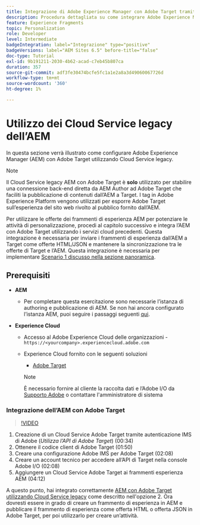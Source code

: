 ```yaml
---
title: Integrazione di Adobe Experience Manager con Adobe Target tramite Cloud Service
description: Procedura dettagliata su come integrare Adobe Experience Manager (AEM) con Adobe Target tramite AEM Cloud Service
feature: Experience Fragments
topic: Personalization
role: Developer
level: Intermediate
badgeIntegration: label="Integrazione" type="positive"
badgeVersions: label="AEM Sites 6.5" before-title="false"
doc-type: Tutorial
exl-id: 9b191211-2030-4b62-acad-c7eb45b807ca
duration: 357
source-git-commit: adf3fe30474bcfe5fc1a1e2a8a3d49060067726d
workflow-type: tm+mt
source-wordcount: '360'
ht-degree: 1%

---
```


# Utilizzo dei Cloud Service legacy dell’AEM

In questa sezione verrà illustrato come configurare Adobe Experience Manager (AEM) con Adobe Target utilizzando Cloud Service legacy.

>[!NOTE]
>
> Il Cloud Service legacy AEM con Adobe Target è **solo** utilizzato per stabilire una connessione back-end diretta da AEM Author ad Adobe Target che faciliti la pubblicazione di contenuti dall’AEM a Target. I tag in Adobe Experience Platform vengono utilizzati per esporre Adobe Target sull’esperienza del sito web rivolto al pubblico fornito dall’AEM.

Per utilizzare le offerte dei frammenti di esperienza AEM per potenziare le attività di personalizzazione, procedi al capitolo successivo e integra l’AEM con Adobe Target utilizzando i servizi cloud precedenti. Questa integrazione è necessaria per inviare i frammenti di esperienza dall’AEM a Target come offerte HTML/JSON e mantenere la sincronizzazione tra le offerte di Target e l’AEM. Questa integrazione è necessaria per implementare [Scenario 1 discusso nella sezione panoramica](./overview.md#personalization-using-aem-experience-fragment).

## Prerequisiti

* **AEM**

   * Per completare questa esercitazione sono necessarie l’istanza di authoring e pubblicazione di AEM. Se non hai ancora configurato l’istanza AEM, puoi seguire i passaggi seguenti [qui](./implementation.md#set-up-aem).

* **Experience Cloud**
   * Accesso al Adobe Experience Cloud delle organizzazioni - `https://<yourcompany>.experiencecloud.adobe.com`
   * Experience Cloud fornito con le seguenti soluzioni
      * [Adobe Target](https://experiencecloud.adobe.com)

     >[!NOTE]
     >
     > È necessario fornire al cliente la raccolta dati e l’Adobe I/O da [Supporto Adobe](https://helpx.adobe.com/it/contact/enterprise-support.ec.html) o contattare l&#39;amministratore di sistema

### Integrazione dell’AEM con Adobe Target

>[!VIDEO](https://video.tv.adobe.com/v/28428?quality=12&learn=on)

1. Creazione di un Cloud Service Adobe Target tramite autenticazione IMS di Adobe (*Utilizza l’API di Adobe Target*) (00:34)
2. Ottenere il codice client di Adobe Target (01:50)
3. Creare una configurazione Adobe IMS per Adobe Target (02:08)
4. Creare un account tecnico per accedere all’API di Target nella console Adobe I/O (02:08)
5. Aggiungere un Cloud Service Adobe Target ai frammenti esperienza AEM (04:12)

A questo punto, hai integrato correttamente [AEM con Adobe Target utilizzando Cloud Service legacy](./using-aem-cloud-services.md#integrating-aem-target-options) come descritto nell&#39;opzione 2. Ora dovresti essere in grado di creare un frammento di esperienza in AEM e pubblicare il frammento di esperienza come offerta HTML o offerta JSON in Adobe Target, per poi utilizzarlo per creare un’attività.
